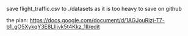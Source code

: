save flight_traffic.csv to ./datasets as it is too heavy to save on github

the plan: https://docs.google.com/document/d/1AGJouRizj-T7-b1_gO5XykqY3E8LlIjvk5t4Kkz_1II/edit
